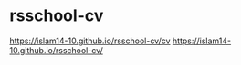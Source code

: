 # rsschool-cv
https://islam14-10.github.io/rsschool-cv/cv
https://islam14-10.github.io/rsschool-cv/
